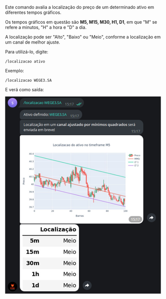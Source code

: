 Este comando avalia a localização do preço 
de um determinado ativo em diferentes tempos gráficos. 

Os tempos gráficos em questão são **M5, M15, M30, H1, D1**, em 
que "M" se refere a minutos, "H" a hora e "D" a dia.

A localização pode ser "Alto", "Baixo" ou "Meio", 
conforme a localização em um canal de melhor ajuste.

Para utilizá-lo, digite: 

```console
/localizacao ativo
```

Exemplo: 

```console
/localizacao WEGE3.SA
```

E verá como saída: 

![](img/localizacao.png)